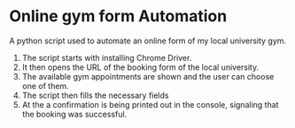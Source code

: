 # Online gym form Automation

A python script used to automate an online form of my local university gym.

1. The script starts with installing Chrome Driver.
2. It then opens the URL of the booking form of the local university.
3. The available gym appointments are shown and the user can choose one of them.
4. The script then fills the necessary fields
5. At the a confirmation is being printed out in the console, signaling that the booking was successful.
